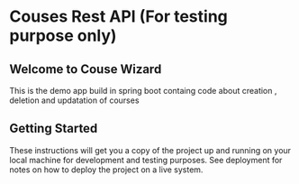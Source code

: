 # Couses Rest API  (For testing purpose only)
## Welcome to Couse Wizard

This is the demo app build in spring boot containg code about creation , deletion and updatation of courses

## Getting Started

These instructions will get you a copy of the project up and running on your local machine for development and testing purposes. See deployment for notes on how to deploy the project on a live system.


